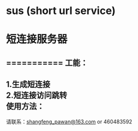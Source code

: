 # sus (short url service)
# 短连接服务器
===========
工能：
---
1.生成短连接<br>
2.短连接访问跳转<br>
使用方法：
-------
请联系：shangfeng_pawan@163.com or 460483592
